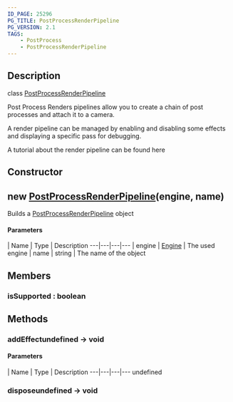 ```yaml
---
ID_PAGE: 25296
PG_TITLE: PostProcessRenderPipeline
PG_VERSION: 2.1
TAGS:
    - PostProcess
    - PostProcessRenderPipeline
---
```

## Description

class [PostProcessRenderPipeline](/classes/2.4/PostProcessRenderPipeline)

Post Process Renders pipelines allow you to create a chain of post processes and attach it to a camera.

A render pipeline can be managed by enabling and disabling some effects and displaying a specific pass for debugging.

A tutorial about the render pipeline can be found here

## Constructor

## new [PostProcessRenderPipeline](/classes/2.4/PostProcessRenderPipeline)(engine, name)

Builds a [PostProcessRenderPipeline](/classes/2.4/PostProcessRenderPipeline) object

#### Parameters
 | Name | Type | Description
---|---|---|---
 | engine | [Engine](/classes/2.4/Engine) |    The used engine
 | name | string |    The name of the object
## Members

### isSupported : boolean



## Methods

### addEffectundefined &rarr; void



#### Parameters
 | Name | Type | Description
---|---|---|---
undefined
### disposeundefined &rarr; void


